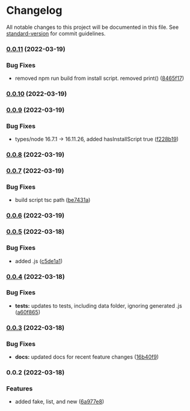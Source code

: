 # Changelog

All notable changes to this project will be documented in this file. See [standard-version](https://github.com/conventional-changelog/standard-version) for commit guidelines.

### [0.0.11](https://github.com/tpalko/dbup-downtown/compare/v0.0.10...v0.0.11) (2022-03-19)


### Bug Fixes

* removed npm run build from install script. removed print() ([8465f17](https://github.com/tpalko/dbup-downtown/commit/8465f17e55bb4d7d03cfafbdf9fc8c8d46644e27))

### [0.0.10](https://github.com/tpalko/dbup-downtown/compare/v0.0.9...v0.0.10) (2022-03-19)

### [0.0.9](https://github.com/tpalko/dbup-downtown/compare/v0.0.8...v0.0.9) (2022-03-19)


### Bug Fixes

* types/node 16.7.1 -> 16.11.26, added hasInstallScript true ([f228b19](https://github.com/tpalko/dbup-downtown/commit/f228b19b076911f0e016ca7db0584c2de68e2d48))

### [0.0.8](https://github.com/tpalko/dbup-downtown/compare/v0.0.7...v0.0.8) (2022-03-19)

### [0.0.7](https://github.com/tpalko/dbup-downtown/compare/v0.0.6...v0.0.7) (2022-03-19)


### Bug Fixes

* build script tsc path ([be7431a](https://github.com/tpalko/dbup-downtown/commit/be7431a5d764f536b10a65654a25a3abcd4dc7bf))

### [0.0.6](https://github.com/tpalko/dbup-downtown/compare/v0.0.5...v0.0.6) (2022-03-19)

### [0.0.5](https://github.com/tpalko/dbup-downtown/compare/v0.0.4...v0.0.5) (2022-03-18)


### Bug Fixes

* added .js ([c5de1a1](https://github.com/tpalko/dbup-downtown/commit/c5de1a18f59261a0d5b8900efed55d835dce0a28))

### [0.0.4](https://github.com/tpalko/dbup-downtown/compare/v0.0.3...v0.0.4) (2022-03-18)


### Bug Fixes

* **tests:** updates to tests, including data folder, ignoring generated .js ([a60f865](https://github.com/tpalko/dbup-downtown/commit/a60f8658260e51a1bc373b05da29ccbe726746c4))

### [0.0.3](https://github.com/tpalko/dbup-downtown/compare/v0.0.2...v0.0.3) (2022-03-18)


### Bug Fixes

* **docs:** updated docs for recent feature changes ([16b40f9](https://github.com/tpalko/dbup-downtown/commit/16b40f9826521dc0213b42c5955dd017884e05b5))

### 0.0.2 (2022-03-18)


### Features

* added fake, list, and new ([6a977e8](https://github.com/tpalko/dbup-downtown/commit/6a977e8ecc4a02169ce84aa4e220cb0a07404d29))
